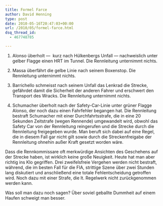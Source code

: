 ```yaml
---
title: Formel Farce
author: David Henning
type: post
date: 2010-05-16T20:47:03+00:00
url: /2010/05/formel-farce.html
dsq_thread_id:
  - 467748785

---
```

1. Alonso überholt &#8212;  kurz nach Hülkenbergs Unfall &#8212; nachweislich unter gelber Flagge einen HRT im Tunnel. Die Rennleitung unternimmt nichts.

2. Massa überfährt die gelbe Linie nach seinem Boxenstop. Die Rennleitung unternimmt nichts.

3. Barrichello schmeisst nach seinem Unfall das Lenkrad die Strecke, gefährdet damit die Sicherheit der anderen Fahrer und erschwert den Transport des Wracks. Die Rennleitung unternimmt nichts.

4. Schumacher überholt nach der Safety-Car-Linie unter grüner Flagge Alonso, der noch dazu einen Fahrfehler begangen hat. Die Rennleitung bestraft Schumacher mit einer Durchfahrtsstrafe, die in eine 20 Sekunden Zeitstrafe (wegen Rennende) umgewandelt wird, obwohl das Safety Car von der Rennleitung reingerufen und die Strecke durch die Rennleitung freigegeben wurde. Man beruft sich dabei auf eine Regel, die in diesem Fall gar nicht gilt sowie durch die Streckenfreigabe der Rennleitung ohnehin außer Kraft gesetzt worden wäre.

Dass die Rennkommissare oft merkwürdige Ansichten des Geschehens auf der Strecke haben, ist wirklich keine große Neuigkeit. Heute hat man aber richtig ins Klo gegriffen. Drei zweifelsfreie Vergehen werden nicht bestraft, während, die im besten Fall für die FIA, strittige Szene über zwei Stunden lang diskutiert und anschließend eine totale Fehlentscheidung getroffen wird. Noch dazu mit einer Strafe, die lt. Regelwerk nicht zurückgenommen werden kann.

Was soll man dazu noch sagen? Über soviel geballte Dummheit auf einem Haufen schweigt man besser.